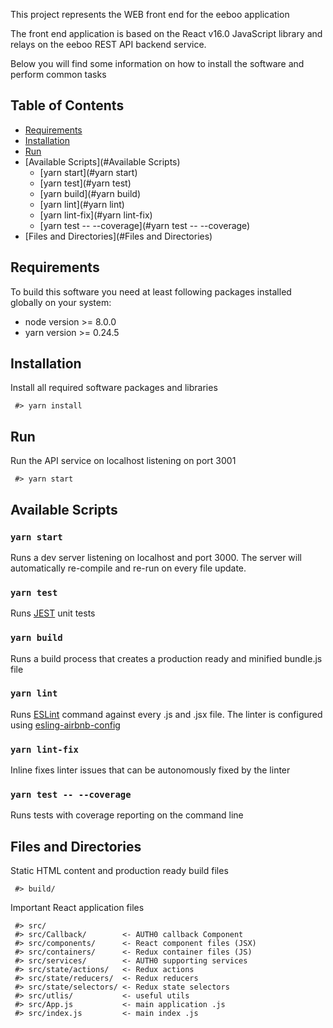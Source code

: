 
This project represents the WEB front end for the eeboo application

The front end application is based on the React v16.0 JavaScript library and relays on the eeboo REST API backend service.

Below you will find some information on how to install the software and perform common tasks

## Table of Contents
- [Requirements](#Requirements)
- [Installation](#Installation)
- [Run](#Run)
- [Available Scripts](#Available Scripts)
  - [yarn start](#yarn start)
  - [yarn test](#yarn test)
  - [yarn build](#yarn build)
  - [yarn lint](#yarn lint)
  - [yarn lint-fix](#yarn lint-fix)
  - [yarn test -- --coverage](#yarn test -- --coverage)
- [Files and Directories](#Files and Directories)

## Requirements
To build this software you need at least following packages installed globally on your system:
* node version >= 8.0.0
* yarn version >= 0.24.5

## Installation
Install all required software packages and libraries
```
 #> yarn install
```

## Run
Run the API service on localhost listening on port 3001
```
 #> yarn start
```
## Available Scripts

### `yarn start`
Runs a dev server listening on localhost and port 3000. The server will automatically re-compile and re-run on every file update.

### `yarn test`
Runs [JEST](https://facebook.github.io/jest/) unit tests

### `yarn build`
Runs a build process that creates a production ready and minified bundle.js file

### `yarn lint`
Runs [ESLint](http://eslint.org/) command against every .js and .jsx file. The linter is configured using [esling-airbnb-config](https://www.npmjs.com/package/eslint-config-airbnb)

### `yarn lint-fix`
Inline fixes linter issues that can be autonomously fixed by the linter

### `yarn test -- --coverage`
Runs tests with coverage reporting on the command line

## Files and Directories
Static HTML content and production ready build files
```
 #> build/
```
Important React application files
```
 #> src/
 #> src/Callback/        <- AUTH0 callback Component
 #> src/components/      <- React component files (JSX)
 #> src/containers/      <- Redux container files (JS)
 #> src/services/        <- AUTH0 supporting services
 #> src/state/actions/   <- Redux actions
 #> src/state/reducers/  <- Redux reducers
 #> src/state/selectors/ <- Redux state selectors
 #> src/utlis/           <- useful utils
 #> src/App.js           <- main application .js
 #> src/index.js         <- main index .js

```
